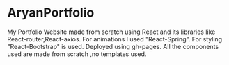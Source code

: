 # AryanPortfolio
My Portfolio Website made from scratch using React and its libraries like React-router,React-axios. For animations I used "React-Spring". For styling "React-Bootstrap" is used. Deployed using gh-pages. All the components used are made from scratch ,no templates used.
